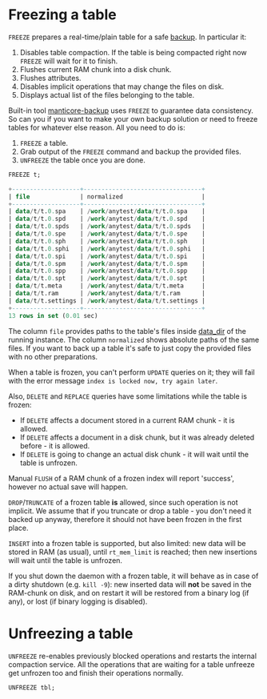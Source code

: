 # Freezing a table

<!-- example freeze -->

`FREEZE` prepares a real-time/plain table for a safe [backup](../Securing_and_compacting_an_index/Backup_and_restore.md). In particular it:
1. Disables table compaction. If the table is being compacted right now `FREEZE` will wait for it to finish.
2. Flushes current RAM chunk into a disk chunk.
3. Flushes attributes.
4. Disables implicit operations that may change the files on disk.
5. Displays actual list of the files belonging to the table.

Built-in tool [manticore-backup](../Securing_and_compacting_an_index/Backup_and_restore.md) uses `FREEZE` to guarantee data consistency. So can you if you want to make your own backup solution or need to freeze tables for whatever else reason. All you need to do is:
1. `FREEZE` a table.
2. Grab output of the `FREEZE` command and backup the provided files.
3. `UNFREEZE` the table once you are done.

<!-- request Example -->
```sql
FREEZE t;
```

<!-- response Example -->
```sql
+-------------------+---------------------------------+
| file              | normalized                      |
+-------------------+---------------------------------+
| data/t/t.0.spa    | /work/anytest/data/t/t.0.spa    |
| data/t/t.0.spd    | /work/anytest/data/t/t.0.spd    |
| data/t/t.0.spds   | /work/anytest/data/t/t.0.spds   |
| data/t/t.0.spe    | /work/anytest/data/t/t.0.spe    |
| data/t/t.0.sph    | /work/anytest/data/t/t.0.sph    |
| data/t/t.0.sphi   | /work/anytest/data/t/t.0.sphi   |
| data/t/t.0.spi    | /work/anytest/data/t/t.0.spi    |
| data/t/t.0.spm    | /work/anytest/data/t/t.0.spm    |
| data/t/t.0.spp    | /work/anytest/data/t/t.0.spp    |
| data/t/t.0.spt    | /work/anytest/data/t/t.0.spt    |
| data/t/t.meta     | /work/anytest/data/t/t.meta     |
| data/t/t.ram      | /work/anytest/data/t/t.ram      |
| data/t/t.settings | /work/anytest/data/t/t.settings |
+-------------------+---------------------------------+
13 rows in set (0.01 sec)
```

<!-- end -->

The column `file` provides paths to the table's files inside [data_dir](../Server_settings/Searchd.md#data_dir) of the running instance. The column `normalized` shows absolute paths of the same files. If you want to back up a table it's safe to just copy the provided files with no other preparations.

When a table is frozen, you can't perform `UPDATE` queries on it; they will fail with the error message `index is locked now,
try again later`.

Also, `DELETE` and `REPLACE` queries have some limitations while the table is frozen:
* If `DELETE` affects a document stored in a current RAM chunk - it is allowed.
* If `DELETE` affects a document in a disk chunk, but it was already deleted before - it is allowed.
* If `DELETE` is going to change an actual disk chunk - it will wait until the table is unfrozen.

Manual `FLUSH` of a RAM chunk of a frozen index will report 'success', however no actual save will happen.

`DROP`/`TRUNCATE` of a frozen table **is** allowed, since such operation is not implicit. We assume that if you truncate or drop a table - you don't need it backed up anyway, therefore it should not have been frozen in the first place.

`INSERT` into a frozen table is supported, but also limited: new data will be stored in RAM (as usual), until `rt_mem_limit` is reached; then new insertions will wait until the table is unfrozen.

If you shut down the daemon with a frozen table, it will behave as in case of a dirty shutdown (e.g. `kill -9`): new inserted data will **not** be saved in the RAM-chunk on disk, and on restart it will be restored from a binary log (if any), or lost (if binary logging is disabled).

# Unfreezing a table

<!-- example unfreeze -->
`UNFREEZE` re-enables previously blocked operations and restarts the internal compaction service. All the operations that are waiting for a table unfreeze get unfrozen too and finish their operations normally.

<!-- request Example -->
```sql
UNFREEZE tbl;
```

<!-- end -->
